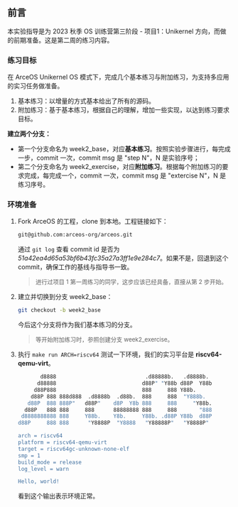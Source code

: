 ## 前言



本实验指导是为 2023 秋季 OS 训练营第三阶段 - 项目1：Unikernel 方向，而做的前期准备。这是第二周的练习内容。

### 练习目标

在 ArceOS Unikernel OS 模式下，完成几个基本练习与附加练习，为支持多应用的实习任务做准备。

1. 基本练习：以增量的方式基本给出了所有的源码。
2. 附加练习：基于基本练习，根据自己的理解，增加一些实现，以达到练习要求目标。



**建立两个分支：**

- 第一个分支命名为 week2_base，对应**基本练习**。按照实验步骤进行，每完成一步，commit 一次，commit msg 是 "step N"，N 是实验序号；
- 第二个分支命名为 week2_exercise，对应**附加练习**。根据每个附加练习的要求完成，每完成一个，commit 一次，commit msg 是 "extercise N"，N 是练习序号。


### 环境准备

1. Fork ArceOS 的工程，clone 到本地。工程链接如下：

   ```sh
   git@github.com:arceos-org/arceos.git
   ```

   通过 `git log` 查看 commit id 是否为 *51a42ea4d65a53bf6b43fc35a27a3ff1e9e284c7*。如果不是，回退到这个 commit，确保工作的基线与指导书一致。

   > <font size=2>进行过项目 1 第一周练习的同学，这步应该已经具备，直接从第 2 步开始。</font>

2. 建立并切换到分支 week2_base：

   ```sh
   git checkout -b week2_base
   ```

   今后这个分支将作为我们基本练习的分支。

   > <font size=2>等开始附加练习时，参照创建分支 week2_exercise。</font>

3. 执行 `make run ARCH=riscv64` 测试一下环境，我们的实习平台是 **riscv64-qemu-virt**。

   ```sh
          d8888                            .d88888b.   .d8888b.
         d88888                           d88P" "Y88b d88P  Y88b
        d88P888                           888     888 Y88b.
       d88P 888 888d888  .d8888b  .d88b.  888     888  "Y888b.
      d88P  888 888P"   d88P"    d8P  Y8b 888     888     "Y88b.
     d88P   888 888     888      88888888 888     888       "888
    d8888888888 888     Y88b.    Y8b.     Y88b. .d88P Y88b  d88P
   d88P     888 888      "Y8888P  "Y8888   "Y88888P"   "Y8888P"
   
   arch = riscv64
   platform = riscv64-qemu-virt
   target = riscv64gc-unknown-none-elf
   smp = 1
   build_mode = release
   log_level = warn
   
   Hello, world!
   ```

   看到这个输出表示环境正常。

   
